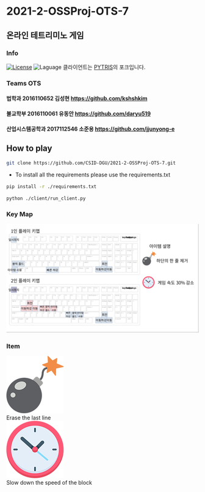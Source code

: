 # 2021-2-OSSProj-OTS-7
## 온라인 테트리미노 게임
### Info
[![License](https://img.shields.io/badge/license-MIT-green.svg)](https://www.olis.or.kr/license/Detailselect.do?lId=1006)
![Laguage](https://img.shields.io/badge/python-3.9.7-blue.svg)
클라이언트는 [PYTRIS](https://github.com/injekim/PYTRIS)의 포크입니다.

### Teams OTS
#### 법학과 2016110652 김성현 https://github.com/kshshkim
#### 불교학부 2016110061 유동안 https://github.com/daryu519
#### 산업시스템공학과 2017112546 소준용 https://github.com/jjunyong-e



## How to play
 

```bash
git clone https://github.com/CSID-DGU/2021-2-OSSProj-OTS-7.git
```
- To install all the requirements please use the requirements.txt
```bash
pip install -r ./requirements.txt
```
```bash
python ./client/run_client.py  
```

### Key Map
![](client/assets/img/help.png)

### Item
![](client/assets/img/bomb.png) 
<br>
Erase the last line
<br>
![](client/assets/img/clock.png)
<br>
Slow down the speed of the block
</br>
